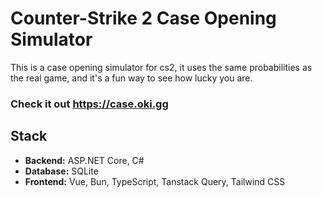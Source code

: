 # Counter-Strike 2 Case Opening Simulator

This is a case opening simulator for cs2, it uses the same probabilities as the real game, and it's a fun way to see how lucky you are.

### Check it out https://case.oki.gg

## Stack

- **Backend:** ASP.NET Core, C#
- **Database:** SQLite
- **Frontend:** Vue, Bun, TypeScript, Tanstack Query, Tailwind CSS
